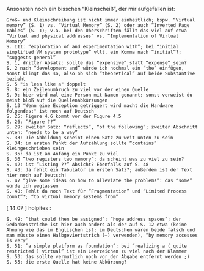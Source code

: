 Ansonsten noch ein bisschen “Kleinscheiß”, der mir aufgefallen ist:

    Groß- und Kleinschreibung ist nicht immer einheitlich; bspw. “Virtual memory” (S. 1) vs. “Virtual Memory” (S. 2) oder auch “Inverted Page Tables” (S. 1); v.a. bei den Überschriften fällt das viel auf etwa “Virtual and physical addresses” vs. “Implementation of Virtual Memory”
    S. III: “exploration of and experimentation with”; bei “initial simplified VM system prototype” vllt. ein Komma nach “initial”?; “suggests general”
    S. 1, dritter Absatz: sollte das “expensive” statt “expense” sein?
    S. 2 nach “development and” würde ich nochmal ein “the” einfügen, sonst klingt das so, also ob sich “theoretical” auf beide Substantive bezieht
    S. 5 "is less like a" doppelt
    S. 8: ein Zeilenumbruch zu viel vor der einen Quelle
    S. 9: hier wird mal eine Person mit Namen genannt; sonst verweist du meist bloß auf die Quellenabkürzungen
    S. 13 "Wenn eine Exception getriggert wird macht die Hardware folgendes:" ist noch auf Deutsch
    S. 25: Figure 4.6 kommt vor der Figure 4.5
    S. 26: “Figure ??”
    S. 29: zweiter Satz: “reflects”, “of the following”; zweiter Abschnitt unten: “needs to be a way”
    S. 33: Die Abbildung scheint einen Satz zu weit unten zu sein
    S. 34: im ersten Punkt der Aufzählung sollte “contains” kleingeschrieben sein
    S. 35: da ist am Anfang ein Punkt zu viel
    S. 36 “two registers two memory”: da scheint was zu viel zu sein?
    S. 42: ist “Listing ??” Absicht? Ebenfalls auf S. 48
    S. 43: da fehlt ein Tabulator im ersten Satz?; außerdem ist der Text hier noch auf Deutsch!
    S. 47 “give some ideas on how to alleviate the problems”: das “some” würde ich weglassen
    S. 48: Fehlt da noch Text für “Fragmentation” und “Limited Process count”?; “to virtual memory systems from”


[
14:07
]
holpites
:

    S. 49: “that could then be assigned”; “huge address spaces”; der Gedankenstriche ist hier auch anders als der auf S. 12 etwa (keine Ahnung wie das im Englischen ist; im Deutschen wären beide falsch und man müsste einen Halbgeviertstrich (–) verwenden), “by memory accesses is very”
    S. 51: “a simple platform as foundation”; bei “realizing a ( quite restricted ) virtual” ist ein Leerzeichen zu viel nach der Klammer
    S. 53: das sollte vermutlich noch vor der Abgabe entfernt werden ;)
    S. 55: die erste Quelle hat keine Abkürzung?